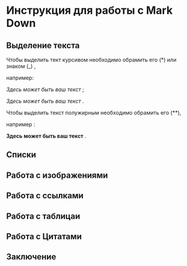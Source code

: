 # Инструкция для работы с Mark Down

## Выделение текста
Чтобы выделить тект курсивом необходимо обрамить его (*) или знаком (_) , 

например:

*Здесь может быть ваш текст* ;

_Здесь может быть ваш текст_ .

Чтобы выделить текст полужирным необходимо обрамить его (**), 

например :

**Здесь может быть ваш текст** .

## Списки

## Работа с изображениями

## Работа с ссылками

## Работа с таблицаи

## Работа с Цитатами

## Заключение